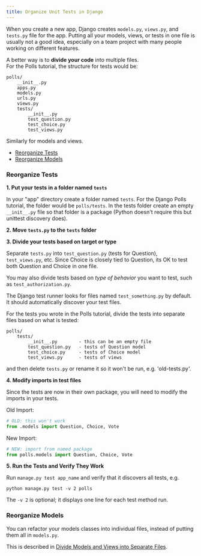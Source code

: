 ```yaml
---
title: Organize Unit Tests in Django
---
```


When you create a new app, Django creates `models.py`, `views.py`, and `tests.py` file for the app.
Putting all your models, views, or tests in one file is usually 
not a good idea, especially on a team project with many people working 
on different features.

A better way is to **divide your code** into multiple files.  
For the Polls tutorial, the structure for tests would be:
```listing
polls/
    __init__.py
    apps.py
    models.py
    urls.py
    views.py
    tests/
        __init__.py
        test_question.py
        test_choice.py
        test_views.py
```

Similarly for models and views.

- [Reorganize Tests](#reorganize-tests)
- [Reorganize Models](#reorganize-models)


### Reorganize Tests

**1. Put your tests in a folder named `tests`**

In your "app" directory create a folder named `tests`.
For the Django Polls tutorial, the folder would be `polls/tests`.
In the tests folder create an empty `__init__.py` file so that folder is a package (Python doesn't require this but unittest discovery does).

**2. Move `tests.py` to the `tests` folder**

**3. Divide your tests based on target or type**

Separate `tests.py` into `test_question.py` (tests for Question),
`test_views.py`, etc.
Since Choice is closely tied to Question, its OK to test both Question
and Choice in one file.

You may also divide tests based on *type of behavior* you want to test, such as `test_authorization.py`.

The Django test runner looks for files named `test_something.py` by default. It should automatically discover your test files.

For the tests you wrote in the Polls tutorial, divide the tests
into separate files based on what is tested:
```listing
polls/
    tests/
        __init__.py        - this can be an empty file
        test_question.py   - tests of Question model
        test_choice.py     - tests of Choice model
        test_views.py      - tests of views
```

and then delete `tests.py` or rename it so it won't be run, e.g. 'old-tests.py'.

**4. Modify imports in test files**

Since the tests are now in their own package, you will need
to modify the imports in your tests.

Old Import:
```python
# OLD: this won't work
from .models import Question, Choice, Vote
```
New Import:
```python
# NEW: import from named package
from polls.models import Question, Choice, Vote
```

**5. Run the Tests and Verify They Work**

Run `manage.py test app_name` and verify that it discovers all tests, e.g.
```
python manage.py test -v 2 polls
```
The `-v 2` is optional; it displays one line for each test method run.


### Reorganize Models

You can refactor your models classes into individual files, instead of putting them all in `models.py`.  

This is described in [Divide Models and Views into Separate Files](organize-django-code).
